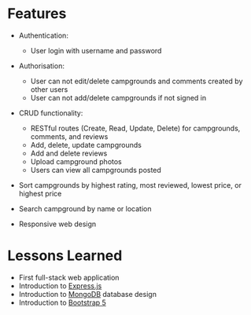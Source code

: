 # Features

 - Authentication:
	 - User login with username and password
 - Authorisation:
	 - User can not edit/delete campgrounds and comments created by other users
	 - User can not add/delete campgrounds if not signed in
	
 - CRUD functionality:
	 -   RESTful routes (Create, Read, Update, Delete) for campgrounds, comments, and reviews
	-   Add, delete, update campgrounds
	-   Add and delete reviews
	-   Upload campground photos
	-   Users can view all campgrounds posted
-   Sort campgrounds by highest rating, most reviewed, lowest price, or highest price
    
-   Search campground by name or location
    
-   Responsive web design

# Lessons Learned

-   First full-stack web application
-   Introduction to  [Express.js](https://expressjs.com/)
-   Introduction to  [MongoDB](https://www.mongodb.com/)  database design
-   Introduction to  [Bootstrap 5](https://getbootstrap.com/)



